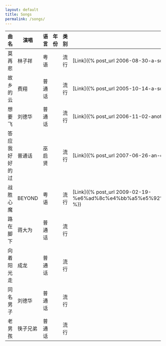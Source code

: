 ```yaml
---
layout: default
title: Songs
permalink: /songs/
---
```


|曲名|演唱|语言|年份|类别|Post|
|---|---|---|---|---|---|
|莫再悲|林子祥|粤语||流行|[Link]({% post_url 2006-08-30-a-song.md %})|
|故乡的云|费翔|普通话||流行|[Link]({% post_url 2005-10-14-a-song-named.md %})|
|想要飞|刘德华|普通话||流行|[Link]({% post_url 2006-11-02-another-elder-song.md %})|
|答应我好好的过|普通话|巫启贤||流行|[Link]({% post_url 2007-06-26-an-old-album-published-in-1996.md %})|
|战胜心魔|BEYOND|粤语||流行|[Link]({% post_url 2009-02-19-%e6%ad%8c%e4%bb%a5%e5%92%8f%e5%bf%97%ef%bc%8c%e5%b9%b8%e7%94%9a%e9%97%bb%e4%b9%8b.md %})|
|路在脚下|蒋大为|普通话||流行||
|向着阳光走|成龙|普通话||流行||
|同名男子|刘德华|普通话||流行||
|老男孩|筷子兄弟|普通话||流行||


